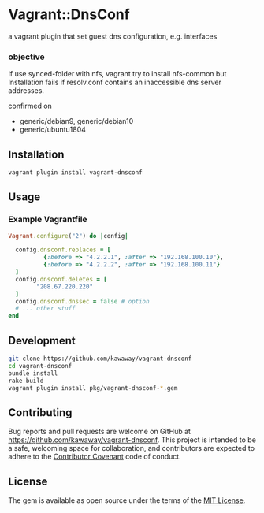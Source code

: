# Vagrant::DnsConf

a vagrant plugin that set guest dns configuration, e.g. interfaces

### objective
If use synced-folder with nfs, vagrant try to install nfs-common but Installation fails if resolv.conf contains an inaccessible dns server addresses.

confirmed on
 - generic/debian9, generic/debian10
 - generic/ubuntu1804

## Installation

```sh
vagrant plugin install vagrant-dnsconf
```

## Usage
### Example Vagrantfile
```ruby
Vagrant.configure("2") do |config|

  config.dnsconf.replaces = [
          {:before => "4.2.2.1", :after => "192.168.100.10"},
          {:before => "4.2.2.2", :after => "192.168.100.11"}
  ]
  config.dnsconf.deletes = [
        "208.67.220.220"
  ]
  config.dnsconf.dnssec = false # option
  # ... other stuff
end
```

## Development

```sh
git clone https://github.com/kawaway/vagrant-dnsconf
cd vagrant-dnsconf
bundle install
rake build
vagrant plugin install pkg/vagrant-dnsconf-*.gem
```

## Contributing

Bug reports and pull requests are welcome on GitHub at https://github.com/kawaway/vagrant-dnsconf. This project is intended to be a safe, welcoming space for collaboration, and contributors are expected to adhere to the [Contributor Covenant](contributor-covenant.org) code of conduct.


## License

The gem is available as open source under the terms of the [MIT License](http://opensource.org/licenses/MIT).

